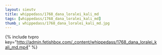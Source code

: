 ```yaml
--- 
layout: sieutv
title: whippedass/1768_dana_loralei_kali_md
tags: [whippedass/1768_dana_loralei_kali_md]
thumb_: whippedass/1768_dana_loralei_kali_md.jpg
---
```

{% include tvpro key="http://admin.fetishbox.com/_content/whippedass/1768_dana_loralei_kali_md.mp4" %} 
